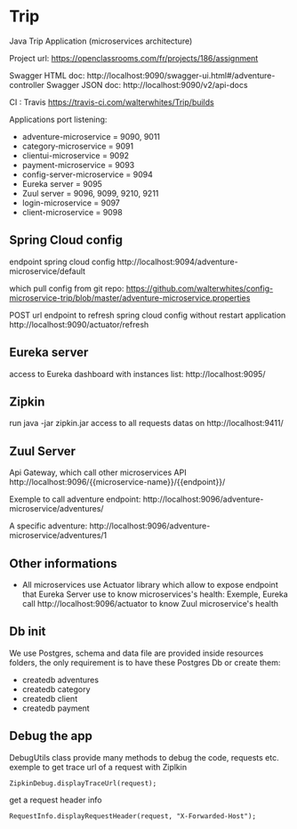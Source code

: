 # Trip
Java Trip Application (microservices architecture)

Project url: https://openclassrooms.com/fr/projects/186/assignment

Swagger HTML doc: http://localhost:9090/swagger-ui.html#/adventure-controller
Swagger JSON doc: http://localhost:9090/v2/api-docs

CI : Travis https://travis-ci.com/walterwhites/Trip/builds

Applications port listening:
- adventure-microservice = 9090, 9011
- category-microservice = 9091
- clientui-microservice = 9092
- payment-microservice = 9093
- config-server-microservice = 9094
- Eureka server = 9095
- Zuul server = 9096, 9099, 9210, 9211
- login-microservice = 9097
- client-microservice = 9098

## Spring Cloud config
endpoint spring cloud config
http://localhost:9094/adventure-microservice/default

which pull config from git repo:
https://github.com/walterwhites/config-microservice-trip/blob/master/adventure-microservice.properties

POST url endpoint to refresh spring cloud config without restart application
http://localhost:9090/actuator/refresh


## Eureka server
access to Eureka dashboard with instances list: http://localhost:9095/

## Zipkin
run java -jar zipkin.jar
access to all requests datas on http://localhost:9411/

## Zuul Server
Api Gateway, which call other microservices API
http://localhost:9096/{{microservice-name}}/{{endpoint}}/

Exemple to call adventure endpoint:
http://localhost:9096/adventure-microservice/adventures/

A specific adventure:
http://localhost:9096/adventure-microservice/adventures/1

## Other informations
- All microservices use Actuator library which allow to expose endpoint that Eureka Server use to know microservices's health:
Exemple, Eureka call http://localhost:9096/actuator to know Zuul microservice's health

## Db init
We use Postgres, schema and data file are provided inside resources folders,
the only requirement is to have these Postgres Db or create them:
- createdb adventures
- createdb category
- createdb client
- createdb payment

## Debug the app
DebugUtils class provide many methods to debug the code, requests etc.
exemple to get trace url of a request with Ziplkin
```
ZipkinDebug.displayTraceUrl(request);
```
get a request header info
```
RequestInfo.displayRequestHeader(request, "X-Forwarded-Host");
```